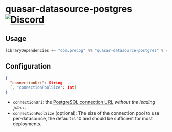 # quasar-datasource-postgres [![Discord](https://img.shields.io/discord/373302030460125185.svg?logo=discord)](https://discord.gg/QNjwCg6)

## Usage

```sbt
libraryDependencies += "com.precog" %% "quasar-datasource-postgres" % <version>
```

## Configuration

```json
{
  "connectionUri": String
  [, "connectionPoolSize": Int]
}
```

* `connectionUri`: the [PostgreSQL connection URL](https://jdbc.postgresql.org/documentation/head/connect.html) _without the leading `jdbc:`_.
* `connectionPoolSize` (optional): The size of the connection pool to use per-datasource, the default is 10 and should be sufficient for most deployments.
